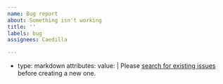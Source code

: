 ```yaml
---
name: Bug report
about: Something isn't working
title: ''
labels: bug
assignees: Caedilla

---
```


- type: markdown
  attributes:
    value: |
      Please [search for existing issues](https://github.com/Caedilla/RSA/issues) before creating a new one.
